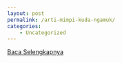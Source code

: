 ```yaml
---
layout: post
permalink: /arti-mimpi-kuda-ngamuk/
categories:
    - Uncategorized
---
```


[Baca Selengkapnya](/08)